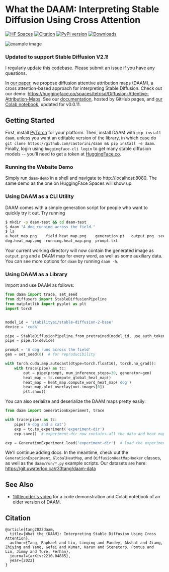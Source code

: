 # What the DAAM: Interpreting Stable Diffusion Using Cross Attention

[![HF Spaces](https://img.shields.io/badge/HuggingFace%20Space-online-green.svg)](https://huggingface.co/spaces/tetrisd/Diffusion-Attentive-Attribution-Maps) [![Citation](https://img.shields.io/badge/Citation-arXiv-orange.svg)](https://gist.githubusercontent.com/daemon/c526f4f9ab2d5e946e6bae90a9a02571/raw/02dcc6cb09a39559b39449a7d27d3b950bec39bd/daam-citation.bib) [![PyPi version](https://badgen.net/pypi/v/daam?color=blue)](https://pypi.org/project/daam) [![Downloads](https://static.pepy.tech/badge/daam)](https://pepy.tech/project/daam)

![example image](example.jpg)

### Updated to support Stable Diffusion V2.1!

I regularly update this codebase. Please submit an issue if you have any questions.

In [our paper](https://arxiv.org/abs/2210.04885), we propose diffusion attentive attribution maps (DAAM), a cross attention-based approach for interpreting Stable Diffusion.
Check out our demo: https://huggingface.co/spaces/tetrisd/Diffusion-Attentive-Attribution-Maps.
See our [documentation](https://castorini.github.io/daam/), hosted by GitHub pages, and [our Colab notebook](https://colab.research.google.com/drive/1miGauqa07uHnDoe81NmbmtTtnupmlipv?usp=sharing), updated for v0.0.11.

## Getting Started
First, install [PyTorch](https://pytorch.org) for your platform.
Then, install DAAM with `pip install daam`, unless you want an editable version of the library, in which case do `git clone https://github.com/castorini/daam && pip install -e daam`.
Finally, login using `huggingface-cli login` to get many stable diffusion models -- you'll need to get a token at [HuggingFace.co](https://huggingface.co/).

### Running the Website Demo
Simply run `daam-demo` in a shell and navigate to http://localhost:8080.
The same demo as the one on HuggingFace Spaces will show up.

### Using DAAM as a CLI Utility
DAAM comes with a simple generation script for people who want to quickly try it out.
Try running
```bash
$ mkdir -p daam-test && cd daam-test
$ daam "A dog running across the field."
$ ls
a.heat_map.png    field.heat_map.png    generation.pt   output.png  seed.txt
dog.heat_map.png  running.heat_map.png  prompt.txt
```
Your current working directory will now contain the generated image as `output.png` and a DAAM map for every word, as well as some auxiliary data.
You can see more options for `daam` by running `daam -h`.

### Using DAAM as a Library

Import and use DAAM as follows:

```python
from daam import trace, set_seed
from diffusers import StableDiffusionPipeline
from matplotlib import pyplot as plt
import torch


model_id = 'stabilityai/stable-diffusion-2-base'
device = 'cuda'

pipe = StableDiffusionPipeline.from_pretrained(model_id, use_auth_token=True)
pipe = pipe.to(device)

prompt = 'A dog runs across the field'
gen = set_seed(0)  # for reproducibility

with torch.cuda.amp.autocast(dtype=torch.float16), torch.no_grad():
    with trace(pipe) as tc:
        out = pipe(prompt, num_inference_steps=30, generator=gen)
        heat_map = tc.compute_global_heat_map()
        heat_map = heat_map.compute_word_heat_map('dog')
        heat_map.plot_overlay(out.images[0])
        plt.show()
```

You can also serialize and deserialize the DAAM maps pretty easily:

```python
from daam import GenerationExperiment, trace

with trace(pipe) as tc:
    pipe('A dog and a cat')
    exp = tc.to_experiment('experiment-dir')
    exp.save()  # experiment-dir now contains all the data and heat maps

exp = GenerationExperiment.load('experiment-dir')  # load the experiment
```

We'll continue adding docs.
In the meantime, check out the `GenerationExperiment`, `GlobalHeatMap`, and `DiffusionHeatMapHooker` classes, as well as the `daam/run/*.py` example scripts.
Our datasets are here: https://git.uwaterloo.ca/r33tang/daam-data

## See Also
- [1littlecoder's video](https://www.youtube.com/watch?v=J2WtkA1Xfew) for a code demonstration and Colab notebook of an older version of DAAM.

## Citation
```
@article{tang2022daam,
  title={What the {DAAM}: Interpreting Stable Diffusion Using Cross Attention},
  author={Tang, Raphael and Liu, Linqing and Pandey, Akshat and Jiang, Zhiying and Yang, Gefei and Kumar, Karun and Stenetorp, Pontus and Lin, Jimmy and Ture, Ferhan},
  journal={arXiv:2210.04885},
  year={2022}
}
```

